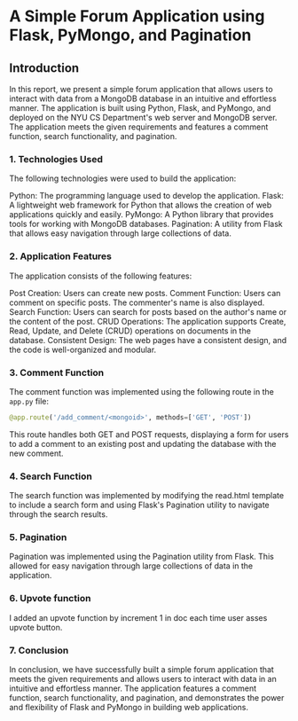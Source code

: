# A Simple Forum Application using Flask, PyMongo, and Pagination

## Introduction

In this report, we present a simple forum application that allows users to interact with data from a MongoDB database in an intuitive and effortless manner. The application is built using Python, Flask, and PyMongo, and deployed on the NYU CS Department's web server and MongoDB server. The application meets the given requirements and features a comment function, search functionality, and pagination.

### 1. Technologies Used
The following technologies were used to build the application:

Python: The programming language used to develop the application.
Flask: A lightweight web framework for Python that allows the creation of web applications quickly and easily.
PyMongo: A Python library that provides tools for working with MongoDB databases.
Pagination: A utility from Flask that allows easy navigation through large collections of data.

### 2. Application Features
The application consists of the following features:

Post Creation: Users can create new posts.
Comment Function: Users can comment on specific posts. The commenter's name is also displayed.
Search Function: Users can search for posts based on the author's name or the content of the post.
CRUD Operations: The application supports Create, Read, Update, and Delete (CRUD) operations on documents in the database.
Consistent Design: The web pages have a consistent design, and the code is well-organized and modular.

### 3. Comment Function

The comment function was implemented using the following route in the `app.py` file:

```python
@app.route('/add_comment/<mongoid>', methods=['GET', 'POST'])
```
This route handles both GET and POST requests, displaying a form for users to add a comment to an existing post and updating the database with the new comment.

### 4. Search Function
The search function was implemented by modifying the read.html template to include a search form and using Flask's Pagination utility to navigate through the search results.

### 5. Pagination
Pagination was implemented using the Pagination utility from Flask. This allowed for easy navigation through large collections of data in the application.

### 6. Upvote function
I added an upvote function by increment 1 in doc each time user asses upvote button.

### 7. Conclusion
In conclusion, we have successfully built a simple forum application that meets the given requirements and allows users to interact with data in an intuitive and effortless manner. The application features a comment function, search functionality, and pagination, and demonstrates the power and flexibility of Flask and PyMongo in building web applications.
